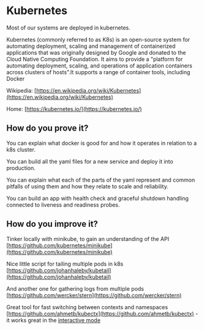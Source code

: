 # Kubernetes

Most of our systems are deployed in kubernetes.  

Kubernetes (commonly referred to as K8s) is an open-source system for automating deployment, scaling and management of containerized applications that was originally designed by Google and donated to the Cloud Native Computing Foundation. It aims to provide a "platform for automating deployment, scaling, and operations of application containers across clusters of hosts".It supports a range of container tools, including Docker

Wikipedia: [https://en.wikipedia.org/wiki/Kubernetes](https://en.wikipedia.org/wiki/Kubernetes) 

Home: [https://kubernetes.io/](https://kubernetes.io/) 

## How do you prove it?

You can explain what docker is good for and how it operates in relation to a k8s cluster.

You can build all the yaml files for a new service and deploy it into production.

You can explain what each of the parts of the yaml represent and common pitfalls of using them and how they relate to scale and reliability.

You can build an app with health check and graceful shutdown handling connected to liveness and readiness probes.

## How do you improve it?

Tinker locally with minikube, to gain an understanding of the API [https://github.com/kubernetes/minikube](https://github.com/kubernetes/minikube)

Nice little script for tailing multiple pods in k8s [https://github.com/johanhaleby/kubetail](https://github.com/johanhaleby/kubetail) 

And another one for gathering logs from multiple pods [https://github.com/wercker/stern](https://github.com/wercker/stern)

Great tool for fast switching between contexts and namespaces [https://github.com/ahmetb/kubectx](https://github.com/ahmetb/kubectx) - it works great in the [interactive mode](https://github.com/ahmetb/kubectx#interactive-mode)
